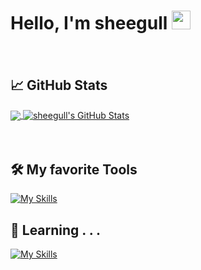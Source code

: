 # Hello, I'm sheegull <img src="https://raw.githubusercontent.com/sheegulls/sheegulls/master/wave.gif" width="30px" height="30px" />
　
## :chart_with_upwards_trend: GitHub Stats

<a href="https://github.com/sheegulls/sheegulls">
  <img align="center" src="https://github-readme-stats.vercel.app/api/top-langs/?username=sheegulls&hide=java,html,tex&title_color=ffffff&text_color=c9cacc&icon_color=2bbc8a&bg_color=1d1f21&langs_count=3" />
</a>
<a href="https://github.com/sheegulls/sheegulls">
  <img align="center" src="https://github-readme-stats.vercel.app/api?username=sheegulls&show_icons=true&line_height=27&count_private=true&title_color=ffffff&text_color=c9cacc&icon_color=2bbc8a&bg_color=1d1f21" alt="sheegull's GitHub Stats" />
</a>

　
## :hammer_and_wrench: My favorite Tools
[![My Skills](https://skillicons.dev/icons?i=c,cpp,html,css,js,nodejs,vercel,py,git,githubactions,docker,aws)](https://github.com/sheegulls)

## :seedling: Learning . . .
[![My Skills](https://skillicons.dev/icons?i=go,rust,solidity,react,nextjs,ts,vite,firebase,tailwind,flutter,gcp)](https://github.com/sheegulls)

